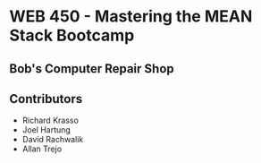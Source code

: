 <h1>WEB 450 - Mastering the MEAN Stack Bootcamp</h1>
<h2>Bob's Computer Repair Shop</h2>
<h2>Contributors</h2>
<ul>
    <li>Richard Krasso</li>
    <li>Joel Hartung</li>
    <li>David Rachwalik</li>
    <li>Allan Trejo</li>
</ul>
